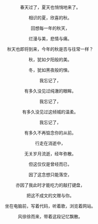 <center>


春天过了，夏天也悄悄地来了。<br/>

相识的夏，欣喜的秋。<br/>

回想每一年的秋天，<br/>

烂漫与美，悲情与痛。<br/>

秋天也即将到来，今年的秋是否与往常一样？<br/>

秋，犹如夕阳般的美。<br/>

冬，犹如黑夜般的悚。<br/>

我忘记了，<br/>

有多久没见过纯澈的眼眸。<br/>

我忘记了，<br/>

有多久没见过这倾城的温柔。<br/>

我忘记了，<br/>

有多久不再惦念你的从前。<br/>

行走在消逝中，<br/>

无关岁月流逝，经年弥散。<br/>

但这仅仅是曾经而已，<br/>

因了这念想只能落空，<br/>

亦因了我此时才能吃力的敲打键盘，<br/>

把这不成文的文赠与你。<br/>

坐在电脑前，写着代码，听着歌，浏览着网站。<br/>

风徐徐而来，带着这段记忆飘散。<br/>
</center>
